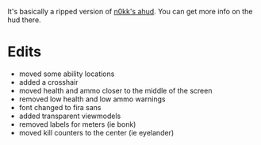 It's basically a ripped version of [n0kk's ahud](https://github.com/n0kk/ahud).
You can get more info on the hud there.
# Edits
* moved some ability locations
* added a crosshair
* moved health and ammo closer to the middle of the screen
* removed low health and low ammo warnings
* font changed to fira sans
* added transparent viewmodels
* removed labels for meters (ie bonk)
* moved kill counters to the center (ie eyelander)
